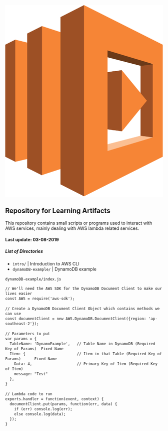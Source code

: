 <div style="text-align: center;"">
  <img src="assets/aws-lambda.svg" />
</div>

## Repository for Learning Artifacts

This repository contains small scripts or programs used to interact with AWS services, mainly dealing with AWS lambda related services.


#### Last update: 03-08-2019

##### List of Directories

* `intro/` | Introduction to AWS CLI
* `dynamoDB-example/` | DynamoDB example


`dynamoDB-example/index.js`
```
// We'll need the AWS SDK for the DynamoDB Document Client to make our lives easier
const AWS = require('aws-sdk');

// Create a DynamoDB Document Client Object which contains methods we can use
const documentClient = new AWS.DynamoDB.DocumentClient({region: 'ap-southeast-2'});

// Parameters to put
var params = {
  TableName: 'DynamoExample',   // Table Name in DynamoDB (Required Key of Params)  Fixed Name
  Item: {                       // Item in that Table (Required Key of Params)      Fixed Name
    Data: 4,                    // Primary Key of Item (Required Key of Item)
    message: "Test"
  },
}

// Lambda code to run
exports.handler = function(event, context) {
  documentClient.put(params, function(err, data) {
    if (err) console.log(err);
    else console.log(data);
  });
}

```
